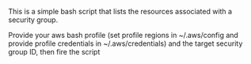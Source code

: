 This is a simple bash script that lists  the resources associated with a security group.


Provide your aws bash profile (set profile regions in ~/.aws/config and provide profile credentials in ~/.aws/credentials) and the target security  group ID, then fire the script
